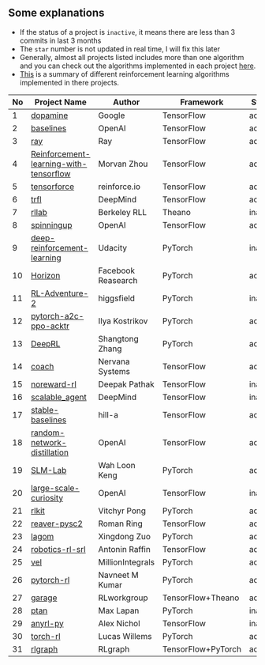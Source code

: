 ## Some explanations
-  If the status of a project is `inactive`, it means there are less than 3
   commits in last 3 months
-  The `star` number is not updated in real time, I will fix this later
-  Generally, almost all projects listed includes more than one algorithm and
   you can check out the algorithms implemented in each
   project [here](https://github.com/godmoves/reinforcement_learning_collections/blob/master/PROJECT_DETAIL.md).
-  [This](https://github.com/godmoves/reinforcement_learning_collections/blob/master/ALGORITHM.md)
   is a summary of different reinforcement learning algorithms implemented in
   there projects.


|No|Project Name|Author|Framework|Status|Stars|
|--|------------|------|---------|------|-----|
|1|[dopamine](https://github.com/google/dopamine)|Google|TensorFlow|active|6570|
|2|[baselines](https://github.com/openai/baselines)|OpenAI|TensorFlow|active|6324|
|3|[ray](https://github.com/ray-project/ray)|Ray|TensorFlow|active|5012|
|4|[Reinforcement-learning-with-tensorflow](https://github.com/MorvanZhou/Reinforcement-learning-with-tensorflow)|Morvan Zhou|TensorFlow|active|2766|
|5|[tensorforce](https://github.com/reinforceio/tensorforce)|reinforce.io|TensorFlow|active|2092|
|6|[trfl](https://github.com/deepmind/trfl)|DeepMind|TensorFlow|active|2001|
|7|[rllab](https://github.com/rll/rllab)|Berkeley RLL|Theano|inactive|1945|
|8|[spinningup](https://github.com/openai/spinningup)|OpenAI|TensorFlow|active|1806|
|9|[deep-reinforcement-learning](https://github.com/udacity/deep-reinforcement-learning)|Udacity|PyTorch|inactive|1749|
|10|[Horizon](https://github.com/facebookresearch/Horizon)|Facebook Reasearch|PyTorch|active|1499|
|11|[RL-Adventure-2](https://github.com/higgsfield/RL-Adventure-2)|higgsfield|PyTorch|inactive|1494|
|12|[pytorch-a2c-ppo-acktr](https://github.com/ikostrikov/pytorch-a2c-ppo-acktr)|Ilya Kostrikov|PyTorch|active|1051|
|13|[DeepRL](https://github.com/ShangtongZhang/DeepRL)|Shangtong Zhang|PyTorch|active|994|
|14|[coach](https://github.com/NervanaSystems/coach)|Nervana Systems|TensorFlow|active|994|
|15|[noreward-rl](https://github.com/pathak22/noreward-rl)|Deepak Pathak|TensorFlow|inactive|881|
|16|[scalable_agent](https://github.com/deepmind/scalable_agent)|DeepMind|TensorFlow|inactive|540|
|17|[stable-baselines](https://github.com/hill-a/stable-baselines)|hill-a|TensorFlow|active|443|
|18|[random-network-distillation](https://github.com/openai/random-network-distillation)|OpenAI|TensorFlow|active|441|
|19|[SLM-Lab](https://github.com/kengz/SLM-Lab)|Wah Loon Keng|PyTorch|active|417|
|20|[large-scale-curiosity](https://github.com/openai/large-scale-curiosity)|OpenAI|TensorFlow|inactive|371|
|21|[rlkit](https://github.com/vitchyr/rlkit)|Vitchyr Pong|PyTorch|active|340|
|22|[reaver-pysc2](https://github.com/inoryy/reaver-pysc2)|Roman Ring|TensorFlow|active|306|
|23|[lagom](https://github.com/zuoxingdong/lagom)|Xingdong Zuo|PyTorch|active|204|
|24|[robotics-rl-srl](https://github.com/araffin/robotics-rl-srl)|Antonin Raffin|TensorFlow|active|203|
|25|[vel](https://github.com/MillionIntegrals/vel)|MillionIntegrals|PyTorch|active|188|
|26|[pytorch-rl](https://github.com/navneet-nmk/pytorch-rl)|Navneet M Kumar|PyTorch|active|165|
|27|[garage](https://github.com/rlworkgroup/garage)|RLworkgroup|TensorFlow+Theano|active|140|
|28|[ptan](https://github.com/Shmuma/ptan)|Max Lapan|PyTorch|inactive|129|
|29|[anyrl-py](https://github.com/unixpickle/anyrl-py)|Alex Nichol|TensorFlow|inactive|94|
|30|[torch-rl](https://github.com/lcswillems/torch-rl)|Lucas Willems|PyTorch|active|73|
|31|[rlgraph](https://github.com/rlgraph/rlgraph)|RLgraph|TensorFlow+PyTorch|active|39|
